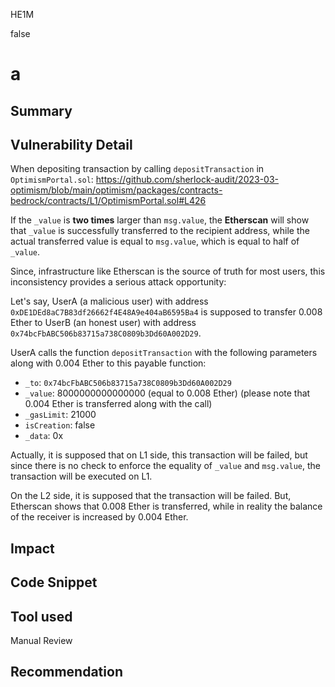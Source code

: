 HE1M

false

# a

## Summary



## Vulnerability Detail

When depositing transaction by calling `depositTransaction` in `OptimismPortal.sol`:
https://github.com/sherlock-audit/2023-03-optimism/blob/main/optimism/packages/contracts-bedrock/contracts/L1/OptimismPortal.sol#L426

If the `_value` is **two times** larger than `msg.value`, the **Etherscan** will show that `_value` is successfully transferred to the recipient address, while the actual transferred value is equal to `msg.value`, which is equal to half of `_value`.

Since, infrastructure like Etherscan is the source of truth for most users, this inconsistency provides a serious attack opportunity:

Let's say, UserA (a malicious user) with address `0xDE1DEd8aC7B83df26662f4E48A9e404aB6595Ba4` is supposed to transfer 0.008 Ether to UserB (an honest user) with address `0x74bcFbABC506b83715a738C0809b3Dd60A002D29`. 

UserA calls the function `depositTransaction` with the following parameters along with 0.004 Ether to this payable function:
 - `_to`: `0x74bcFbABC506b83715a738C0809b3Dd60A002D29`
 - `_value`: 8000000000000000 (equal to 0.008 Ether) (please note that 0.004 Ether is transferred along with the call)
 - `_gasLimit`: 21000
 - `isCreation`: false
 - `_data`: 0x

Actually, it is supposed that on L1 side, this transaction will be failed, but since there is no check to enforce the equality of `_value` and `msg.value`, the transaction will be executed on L1.

On the L2 side, it is supposed that the transaction will be failed. But, Etherscan shows that 0.008 Ether is transferred, while in reality the balance of the receiver is increased by 0.004 Ether.


## Impact

## Code Snippet

## Tool used

Manual Review

## Recommendation
